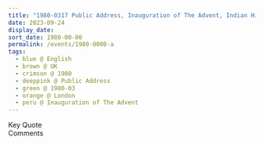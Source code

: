 ```yaml
---
title: "1980-0317 Public Address, Inauguration of The Advent, Indian High Commission, India House, Aldwych, London, UK"
date: 2023-09-24
display_date: 
sort_date: 1980-00-00
permalink: /events/1980-0000-a
tags:
  - blue @ English
  - brown @ UK
  - crimson @ 1980
  - deeppink @ Public Address
  - green @ 1980-03
  - orange @ London
  - peru @ Inauguration of The Advent
---
```


<wave-list>
  <list-title color="green" width="75">Key Quote</list-title>
  <list-item color="BlanchedAlmond"  width="200"></list-item>
  <list-item color="Lavender"></list-item>
  <list-item color="BlanchedAlmond"></list-item>
</wave-list>

<br>

<wave-list>
  <list-title color="green" width="75">Comments</list-title>
  <list-item color="BlanchedAlmond"  width="200"></list-item>
  <list-item color="Lavender"></list-item>
  <list-item color="BlanchedAlmond"></list-item>
</wave-list>